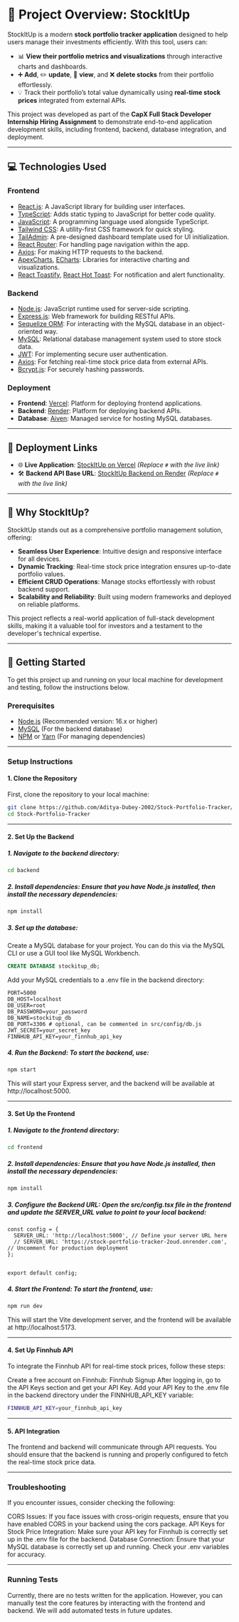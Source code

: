 # 📝 Project Overview: StockItUp

StockItUp is a modern **stock portfolio tracker application** designed to help users manage their investments efficiently. With this tool, users can:  
- 📊 **View their portfolio metrics and visualizations** through interactive charts and dashboards.  
- ➕ **Add**, ✏️ **update**, 📄 **view**, and ❌ **delete stocks** from their portfolio effortlessly.  
- 💡 Track their portfolio’s total value dynamically using **real-time stock prices** integrated from external APIs.

This project was developed as part of the **CapX Full Stack Developer Internship Hiring Assignment** to demonstrate end-to-end application development skills, including frontend, backend, database integration, and deployment.

---

## 💻 Technologies Used

### Frontend
- [React.js](https://reactjs.org/): A JavaScript library for building user interfaces.
- [TypeScript](https://www.typescriptlang.org/): Adds static typing to JavaScript for better code quality.
- [JavaScript](https://developer.mozilla.org/en-US/docs/Web/JavaScript): A programming language used alongside TypeScript.
- [Tailwind CSS](https://tailwindcss.com/): A utility-first CSS framework for quick styling.
- [TailAdmin](https://tailadmin.com/): A pre-designed dashboard template used for UI initialization.
- [React Router](https://reactrouter.com/): For handling page navigation within the app.
- [Axios](https://axios-http.com/): For making HTTP requests to the backend.
- [ApexCharts](https://apexcharts.com/), [ECharts](https://echarts.apache.org/): Libraries for interactive charting and visualizations.
- [React Toastify](https://fkhadra.github.io/react-toastify/), [React Hot Toast](https://react-hot-toast.com/): For notification and alert functionality.

### Backend
- [Node.js](https://nodejs.org/): JavaScript runtime used for server-side scripting.
- [Express.js](https://expressjs.com/): Web framework for building RESTful APIs.
- [Sequelize ORM](https://sequelize.org/): For interacting with the MySQL database in an object-oriented way.
- [MySQL](https://www.mysql.com/): Relational database management system used to store stock data.
- [JWT](https://jwt.io/): For implementing secure user authentication.
- [Axios](https://axios-http.com/): For fetching real-time stock price data from external APIs.
- [Bcrypt.js](https://www.npmjs.com/package/bcryptjs): For securely hashing passwords.

### Deployment
- **Frontend**: [Vercel](https://vercel.com/): Platform for deploying frontend applications.
- **Backend**: [Render](https://render.com/): Platform for deploying backend APIs.
- **Database**: [Aiven](https://aiven.io/): Managed service for hosting MySQL databases.

---

## 🚀 Deployment Links
- 🌐 **Live Application**: [StockItUp on Vercel](#) *(Replace `#` with the live link)*  
- 🛠️ **Backend API Base URL**: [StockItUp Backend on Render](#) *(Replace `#` with the live link)*  

---

## 🌟 Why StockItUp?

StockItUp stands out as a comprehensive portfolio management solution, offering:  
- **Seamless User Experience**: Intuitive design and responsive interface for all devices.  
- **Dynamic Tracking**: Real-time stock price integration ensures up-to-date portfolio values.  
- **Efficient CRUD Operations**: Manage stocks effortlessly with robust backend support.  
- **Scalability and Reliability**: Built using modern frameworks and deployed on reliable platforms.  

This project reflects a real-world application of full-stack development skills, making it a valuable tool for investors and a testament to the developer's technical expertise.

---

## 🚀 Getting Started

To get this project up and running on your local machine for development and testing, follow the instructions below.

### Prerequisites

- [Node.js](https://nodejs.org/en/download/) (Recommended version: 16.x or higher)
- [MySQL](https://dev.mysql.com/downloads/) (For the backend database)
- [NPM](https://www.npmjs.com/get-npm) or [Yarn](https://classic.yarnpkg.com/en/docs/install/) (For managing dependencies)

---

### Setup Instructions

#### 1. Clone the Repository

First, clone the repository to your local machine:

  ```bash
  git clone https://github.com/Aditya-Dubey-2002/Stock-Portfolio-Tracker/
  cd Stock-Portfolio-Tracker
  ```
---

#### 2. Set Up the Backend

##### 1. Navigate to the backend directory:

```bash
cd backend
```
##### 2. Install dependencies: Ensure that you have Node.js installed, then install the necessary dependencies:

```bash
npm install
```

##### 3. Set up the database:

Create a MySQL database for your project. You can do this via the MySQL CLI or use a GUI tool like MySQL Workbench.
```sql
CREATE DATABASE stockitup_db;
```
Add your MySQL credentials to a .env file in the backend directory:
```
PORT=5000
DB_HOST=localhost
DB_USER=root
DB_PASSWORD=your_password
DB_NAME=stockitup_db
DB_PORT=3306 # optional, can be commented in src/config/db.js
JWT_SECRET=your_secret_key
FINNHUB_API_KEY=your_finnhub_api_key
```
##### 4. Run the Backend: To start the backend, use:

```bash
npm start
```
This will start your Express server, and the backend will be available at http://localhost:5000.

---

#### 3. Set Up the Frontend
##### 1. Navigate to the frontend directory:

```bash
cd frontend
```

##### 2. Install dependencies: Ensure that you have Node.js installed, then install the necessary dependencies:

```bash
npm install
```

##### 3. Configure the Backend URL: Open the src/config.tsx file in the frontend and update the SERVER_URL value to point to your local backend:

```tsx
const config = {
  SERVER_URL: 'http://localhost:5000', // Define your server URL here
  // SERVER_URL: 'https://stock-portfolio-tracker-2oud.onrender.com', // Uncomment for production deployment
};


export default config;
```

##### 4. Start the Frontend: To start the frontend, use:

```bash
npm run dev
```
This will start the Vite development server, and the frontend will be available at http://localhost:5173.

---

#### 4. Set Up Finnhub API
To integrate the Finnhub API for real-time stock prices, follow these steps:

Create a free account on Finnhub: Finnhub Signup
After logging in, go to the API Keys section and get your API Key.
Add your API Key to the .env file in the backend directory under the FINNHUB_API_KEY variable:
```bash
FINNHUB_API_KEY=your_finnhub_api_key
```
---

#### 5. API Integration
The frontend and backend will communicate through API requests. You should ensure that the backend is running and properly configured to fetch the real-time stock price data.

---

### Troubleshooting
If you encounter issues, consider checking the following:

CORS Issues: If you face issues with cross-origin requests, ensure that you have enabled CORS in your backend using the cors package.
API Keys for Stock Price Integration: Make sure your API key for Finnhub is correctly set up in the .env file for the backend.
Database Connection: Ensure that your MySQL database is correctly set up and running. Check your .env variables for accuracy.

---

### Running Tests
Currently, there are no tests written for the application. However, you can manually test the core features by interacting with the frontend and backend. We will add automated tests in future updates.


